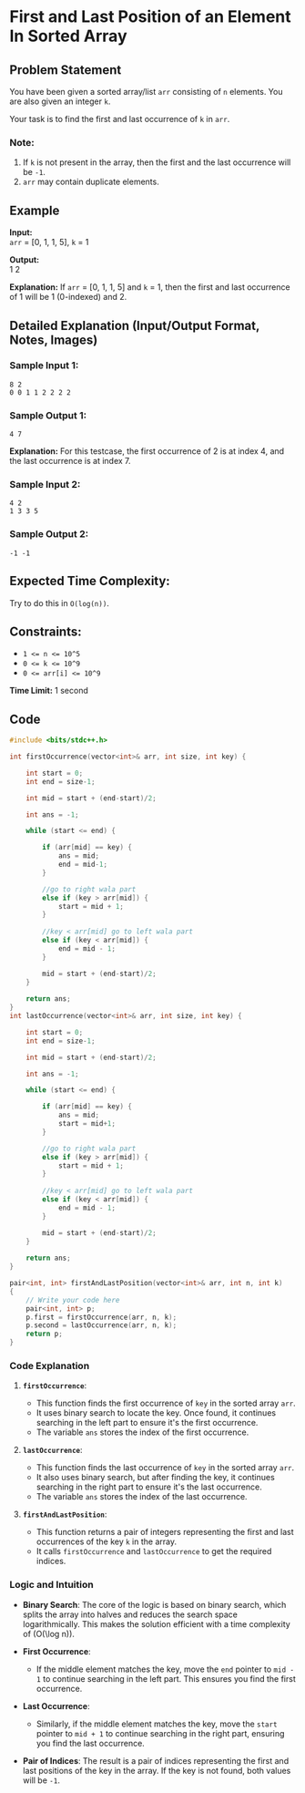 # First and Last Position of an Element In Sorted Array

## Problem Statement

You have been given a sorted array/list `arr` consisting of `n` elements. You are also given an integer `k`.

Your task is to find the first and last occurrence of `k` in `arr`.

### Note:
1. If `k` is not present in the array, then the first and the last occurrence will be `-1`.
2. `arr` may contain duplicate elements.

## Example

**Input:**  
`arr` = [0, 1, 1, 5], `k` = 1

**Output:**  
1 2

**Explanation:**
If `arr` = [0, 1, 1, 5] and `k` = 1, then the first and last occurrence of 1 will be 1 (0-indexed) and 2.

## Detailed Explanation (Input/Output Format, Notes, Images)

### Sample Input 1:
```
8 2
0 0 1 1 2 2 2 2
```

### Sample Output 1:
```
4 7
```

**Explanation:**
For this testcase, the first occurrence of 2 is at index 4, and the last occurrence is at index 7.

### Sample Input 2:
```
4 2
1 3 3 5
```

### Sample Output 2:
```
-1 -1
```

## Expected Time Complexity:
Try to do this in `O(log(n))`.

## Constraints:
- `1 <= n <= 10^5`
- `0 <= k <= 10^9`
- `0 <= arr[i] <= 10^9`

**Time Limit:** 1 second

## Code
```cpp
#include <bits/stdc++.h> 

int firstOccurrence(vector<int>& arr, int size, int key) {

    int start = 0;
    int end = size-1;

    int mid = start + (end-start)/2;

    int ans = -1;

    while (start <= end) {

        if (arr[mid] == key) {
            ans = mid;
            end = mid-1;
        }

        //go to right wala part
        else if (key > arr[mid]) {
            start = mid + 1;
        }
        
        //key < arr[mid] go to left wala part
        else if (key < arr[mid]) { 
            end = mid - 1;
        }

        mid = start + (end-start)/2;
    }
    
    return ans;
}
int lastOccurrence(vector<int>& arr, int size, int key) {

    int start = 0;
    int end = size-1;

    int mid = start + (end-start)/2;

    int ans = -1;

    while (start <= end) {

        if (arr[mid] == key) {
            ans = mid;
            start = mid+1;
        }

        //go to right wala part
        else if (key > arr[mid]) {
            start = mid + 1;
        }
        
        //key < arr[mid] go to left wala part
        else if (key < arr[mid]) { 
            end = mid - 1;
        }

        mid = start + (end-start)/2;
    }
    
    return ans;
}

pair<int, int> firstAndLastPosition(vector<int>& arr, int n, int k)
{
    // Write your code here
    pair<int, int> p;
    p.first = firstOccurrence(arr, n, k);
    p.second = lastOccurrence(arr, n, k);
    return p;
}
```
### Code Explanation

1. **`firstOccurrence`**: 
   - This function finds the first occurrence of `key` in the sorted array `arr`.
   - It uses binary search to locate the key. Once found, it continues searching in the left part to ensure it's the first occurrence.
   - The variable `ans` stores the index of the first occurrence.

2. **`lastOccurrence`**:
   - This function finds the last occurrence of `key` in the sorted array `arr`.
   - It also uses binary search, but after finding the key, it continues searching in the right part to ensure it's the last occurrence.
   - The variable `ans` stores the index of the last occurrence.

3. **`firstAndLastPosition`**:
   - This function returns a pair of integers representing the first and last occurrences of the key `k` in the array.
   - It calls `firstOccurrence` and `lastOccurrence` to get the required indices.

### Logic and Intuition

- **Binary Search**: The core of the logic is based on binary search, which splits the array into halves and reduces the search space logarithmically. This makes the solution efficient with a time complexity of \(O(\log n)\).

- **First Occurrence**: 
  - If the middle element matches the key, move the `end` pointer to `mid - 1` to continue searching in the left part. This ensures you find the first occurrence.

- **Last Occurrence**:
  - Similarly, if the middle element matches the key, move the `start` pointer to `mid + 1` to continue searching in the right part, ensuring you find the last occurrence.

- **Pair of Indices**: The result is a pair of indices representing the first and last positions of the key in the array. If the key is not found, both values will be `-1`.
